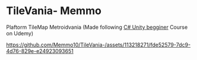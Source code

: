 # TileVania- Memmo
Plaftorm TileMap Metroidvania (Made following [C# Unity begginer](https://www.udemy.com/course/unitycourse/?couponCode=KEEPLEARNING) Course on Udemy) 


https://github.com/Memmo10/TileVania-/assets/113218271/fde52579-7dc9-4d76-829e-e24923093651

